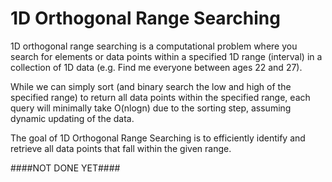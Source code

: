 # 1D Orthogonal Range Searching

1D orthogonal range searching is a computational problem where you search for elements or data points within a 
specified 1D range (interval) in a collection of 1D data (e.g. Find me everyone between ages 22 and 27). 

While we can simply sort (and binary search the low and high of the specified range) to return all data points within 
the specified range, each query will minimally take O(nlogn) due to the sorting step, assuming dynamic updating of 
the data.

The goal of 1D Orthogonal Range Searching is to efficiently identify and retrieve all data points that fall within the 
given range.

####NOT DONE YET####